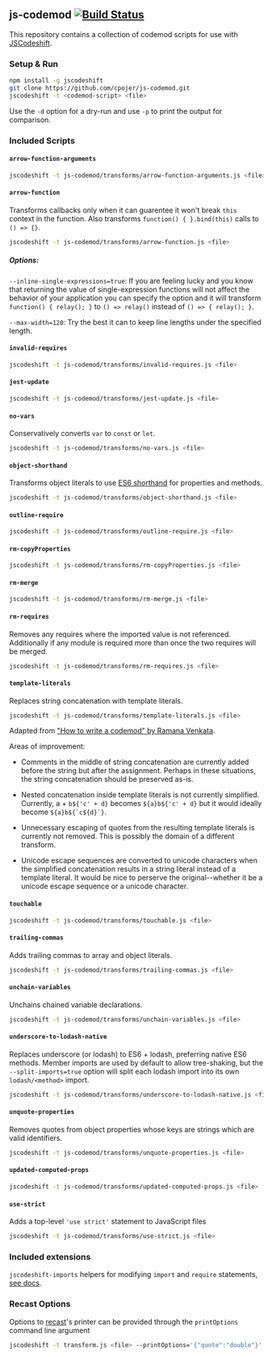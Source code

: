 ## js-codemod [![Build Status](https://travis-ci.org/cpojer/js-codemod.svg)](https://travis-ci.org/cpojer/js-codemod)

This repository contains a collection of codemod scripts for use with
[JSCodeshift](https://github.com/facebook/jscodeshift).

### Setup & Run

```sh
npm install -g jscodeshift
git clone https://github.com/cpojer/js-codemod.git
jscodeshift -t <codemod-script> <file>
```

Use the `-d` option for a dry-run and use `-p` to print the output for
comparison.

### Included Scripts

#### `arrow-function-arguments`

```sh
jscodeshift -t js-codemod/transforms/arrow-function-arguments.js <file>
```

#### `arrow-function`

Transforms callbacks only when it can guarentee it won't break `this` context in the function. Also transforms `function() { }.bind(this)` calls to `() => {}`.

```sh
jscodeshift -t js-codemod/transforms/arrow-function.js <file>
```

##### Options:

`--inline-single-expressions=true`: If you are feeling lucky and you know that returning the value of single-expression functions will not affect the behavior of your application you can specify the option and it will transform `function() { relay(); }` to `() => relay()` instead of `() => { relay(); }`.

`--max-width=120`: Try the best it can to keep line lengths under the specified length.

#### `invalid-requires`

```sh
jscodeshift -t js-codemod/transforms/invalid-requires.js <file>
```

#### `jest-update`

```sh
jscodeshift -t js-codemod/transforms/jest-update.js <file>
```

#### `no-vars`

Conservatively converts `var` to `const` or `let`.

```sh
jscodeshift -t js-codemod/transforms/no-vars.js <file>
```

#### `object-shorthand`

Transforms object literals to use [ES6 shorthand](https://developer.mozilla.org/en-US/docs/Web/JavaScript/Reference/Operators/Object_initializer#New_notations_in_ECMAScript_2015)
for properties and methods.

```sh
jscodeshift -t js-codemod/transforms/object-shorthand.js <file>
```

#### `outline-require`

```sh
jscodeshift -t js-codemod/transforms/outline-require.js <file>
```

#### `rm-copyProperties`

```sh
jscodeshift -t js-codemod/transforms/rm-copyProperties.js <file>
```

#### `rm-merge`

```sh
jscodeshift -t js-codemod/transforms/rm-merge.js <file>
```

#### `rm-requires`

Removes any requires where the imported value is not referenced. Additionally
if any module is required more than once the two requires will be merged.

```sh
jscodeshift -t js-codemod/transforms/rm-requires.js <file>
```

#### `template-literals`

Replaces string concatenation with template literals.

```sh
jscodeshift -t js-codemod/transforms/template-literals.js <file>
```

Adapted from ["How to write a codemod" by Ramana Venkata](https://vramana.github.io/blog/2015/12/21/codemod-tutorial/).

Areas of improvement:

- Comments in the middle of string concatenation are currently added before the
  string but after the assignment. Perhaps in these situations, the string
  concatenation should be preserved as-is.

- Nested concatenation inside template literals is not currently simplified.
  Currently, a + `b${'c' + d}` becomes `${a}b${'c' + d}` but it would ideally
  become ``${a}b${`c${d}`}``.

- Unnecessary escaping of quotes from the resulting template literals is
  currently not removed. This is possibly the domain of a different transform.

- Unicode escape sequences are converted to unicode characters when the
  simplified concatenation results in a string literal instead of a template
  literal. It would be nice to perserve the original--whether it be a unicode
  escape sequence or a unicode character.

#### `touchable`

```sh
jscodeshift -t js-codemod/transforms/touchable.js <file>
```

#### `trailing-commas`

Adds trailing commas to array and object literals.

```sh
jscodeshift -t js-codemod/transforms/trailing-commas.js <file>
```

#### `unchain-variables`

Unchains chained variable declarations.

```sh
jscodeshift -t js-codemod/transforms/unchain-variables.js <file>
```

#### `underscore-to-lodash-native`

Replaces underscore (or lodash) to ES6 + lodash, preferring native ES6 methods. Member imports are used by default to allow tree-shaking, but the `--split-imports=true` option will split each lodash import into its own `lodash/<method>` import.

```sh
jscodeshift -t js-codemod/transforms/underscore-to-lodash-native.js <file>
```

#### `unquote-properties`

Removes quotes from object properties whose keys are strings which are valid
identifiers.

```sh
jscodeshift -t js-codemod/transforms/unquote-properties.js <file>
```

#### `updated-computed-props`

```sh
jscodeshift -t js-codemod/transforms/updated-computed-props.js <file>
```

#### `use-strict`

Adds a top-level `'use strict'` statement to JavaScript files

```sh
jscodeshift -t js-codemod/transforms/use-strict.js <file>
```


### Included extensions

`jscodeshift-imports` helpers for modifying `import` and `require` statements,
[see docs](extensions/imports/).

### Recast Options

Options to [recast](https://github.com/benjamn/recast)'s printer can be provided
through the `printOptions` command line argument

```sh
jscodeshift -t transform.js <file> --printOptions='{"quote":"double"}'
```
